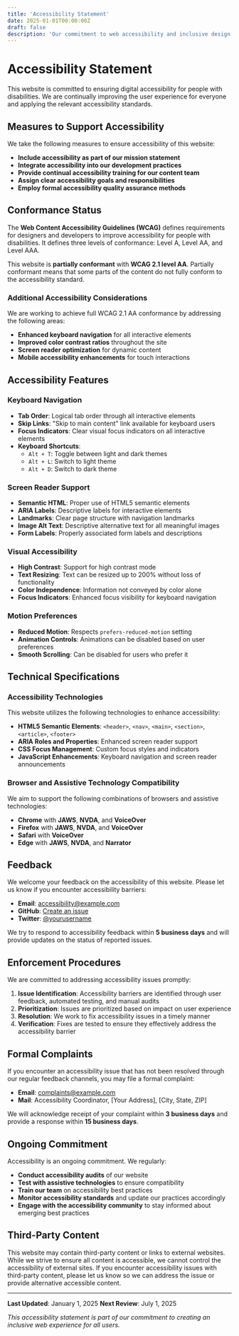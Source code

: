 ```yaml
---
title: 'Accessibility Statement'
date: 2025-01-01T00:00:00Z
draft: false
description: 'Our commitment to web accessibility and inclusive design'
---
```


# Accessibility Statement

This website is committed to ensuring digital accessibility for people with
disabilities. We are continually improving the user experience for everyone and
applying the relevant accessibility standards.

## Measures to Support Accessibility

We take the following measures to ensure accessibility of this website:

- **Include accessibility as part of our mission statement**
- **Integrate accessibility into our development practices**
- **Provide continual accessibility training for our content team**
- **Assign clear accessibility goals and responsibilities**
- **Employ formal accessibility quality assurance methods**

## Conformance Status

The **Web Content Accessibility Guidelines (WCAG)** defines requirements for
designers and developers to improve accessibility for people with disabilities.
It defines three levels of conformance: Level A, Level AA, and Level AAA.

This website is **partially conformant** with **WCAG 2.1 level AA**. Partially
conformant means that some parts of the content do not fully conform to the
accessibility standard.

### Additional Accessibility Considerations

We are working to achieve full WCAG 2.1 AA conformance by addressing the
following areas:

- **Enhanced keyboard navigation** for all interactive elements
- **Improved color contrast ratios** throughout the site
- **Screen reader optimization** for dynamic content
- **Mobile accessibility enhancements** for touch interactions

## Accessibility Features

### Keyboard Navigation

- **Tab Order**: Logical tab order through all interactive elements
- **Skip Links**: "Skip to main content" link available for keyboard users
- **Focus Indicators**: Clear visual focus indicators on all interactive
  elements
- **Keyboard Shortcuts**:
  - `Alt + T`: Toggle between light and dark themes
  - `Alt + L`: Switch to light theme
  - `Alt + D`: Switch to dark theme

### Screen Reader Support

- **Semantic HTML**: Proper use of HTML5 semantic elements
- **ARIA Labels**: Descriptive labels for interactive elements
- **Landmarks**: Clear page structure with navigation landmarks
- **Image Alt Text**: Descriptive alternative text for all meaningful images
- **Form Labels**: Properly associated form labels and descriptions

### Visual Accessibility

- **High Contrast**: Support for high contrast mode
- **Text Resizing**: Text can be resized up to 200% without loss of
  functionality
- **Color Independence**: Information not conveyed by color alone
- **Focus Indicators**: Enhanced focus visibility for keyboard navigation

### Motion Preferences

- **Reduced Motion**: Respects `prefers-reduced-motion` setting
- **Animation Controls**: Animations can be disabled based on user preferences
- **Smooth Scrolling**: Can be disabled for users who prefer it

## Technical Specifications

### Accessibility Technologies

This website utilizes the following technologies to enhance accessibility:

- **HTML5 Semantic Elements**: `<header>`, `<nav>`, `<main>`, `<section>`,
  `<article>`, `<footer>`
- **ARIA Roles and Properties**: Enhanced screen reader support
- **CSS Focus Management**: Custom focus styles and indicators
- **JavaScript Enhancements**: Keyboard navigation and screen reader
  announcements

### Browser and Assistive Technology Compatibility

We aim to support the following combinations of browsers and assistive
technologies:

- **Chrome** with **JAWS**, **NVDA**, and **VoiceOver**
- **Firefox** with **JAWS**, **NVDA**, and **VoiceOver**
- **Safari** with **VoiceOver**
- **Edge** with **JAWS**, **NVDA**, and **Narrator**

## Feedback

We welcome your feedback on the accessibility of this website. Please let us
know if you encounter accessibility barriers:

- **Email**: [accessibility@example.com](mailto:accessibility@example.com)
- **GitHub**: [Create an issue](https://github.com/yourusername/yourrepo/issues)
- **Twitter**: [@yourusername](https://twitter.com/yourusername)

We try to respond to accessibility feedback within **5 business days** and will
provide updates on the status of reported issues.

## Enforcement Procedures

We are committed to addressing accessibility issues promptly:

1. **Issue Identification**: Accessibility barriers are identified through user
   feedback, automated testing, and manual audits
2. **Prioritization**: Issues are prioritized based on impact on user experience
3. **Resolution**: We work to fix accessibility issues in a timely manner
4. **Verification**: Fixes are tested to ensure they effectively address the
   accessibility barrier

## Formal Complaints

If you encounter an accessibility issue that has not been resolved through our
regular feedback channels, you may file a formal complaint:

- **Email**: [complaints@example.com](mailto:complaints@example.com)
- **Mail**: Accessibility Coordinator, [Your Address], [City, State, ZIP]

We will acknowledge receipt of your complaint within **3 business days** and
provide a response within **15 business days**.

## Ongoing Commitment

Accessibility is an ongoing commitment. We regularly:

- **Conduct accessibility audits** of our website
- **Test with assistive technologies** to ensure compatibility
- **Train our team** on accessibility best practices
- **Monitor accessibility standards** and update our practices accordingly
- **Engage with the accessibility community** to stay informed about emerging
  best practices

## Third-Party Content

This website may contain third-party content or links to external websites.
While we strive to ensure all content is accessible, we cannot control the
accessibility of external sites. If you encounter accessibility issues with
third-party content, please let us know so we can address the issue or provide
alternative accessible content.

---

**Last Updated**: January 1, 2025 **Next Review**: July 1, 2025

_This accessibility statement is part of our commitment to creating an inclusive
web experience for all users._

